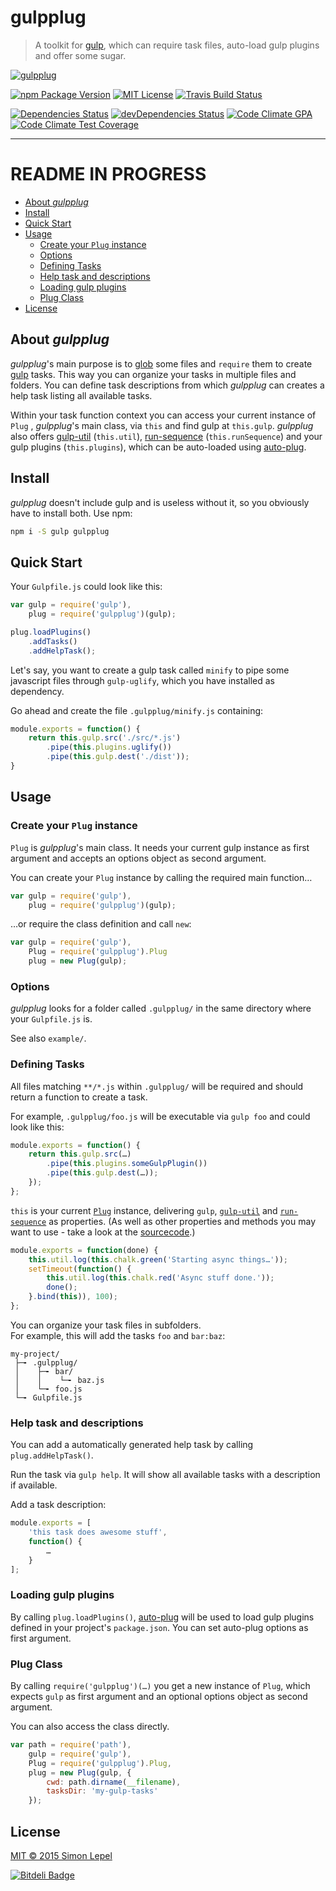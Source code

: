 gulpplug
========

  > A toolkit for 
  > [gulp](https://github.com/gulpjs/gulp), 
  > which can require task files, auto-load gulp plugins and offer some sugar.

[![gulpplug](https://raw.github.com/simbo/gulpplug/master/gulpplug.png)](https://github.com/simbo/gulpplug)

[![npm Package Version](https://img.shields.io/npm/v/gulpplug.svg?style=flat-square)](https://www.npmjs.com/package/gulpplug)
[![MIT License](http://img.shields.io/:license-mit-blue.svg?style=flat-square)](http://simbo.mit-license.org)
[![Travis Build Status](https://img.shields.io/travis/simbo/gulpplug/master.svg?style=flat-square)](https://travis-ci.org/simbo/gulpplug)

[![Dependencies Status](https://img.shields.io/david/simbo/gulpplug.svg?style=flat-square)](https://david-dm.org/simbo/gulpplug)
[![devDependencies Status](https://img.shields.io/david/dev/simbo/gulpplug.svg?style=flat-square)](https://david-dm.org/simbo/gulpplug#info=devDependencies)
[![Code Climate GPA](https://img.shields.io/codeclimate/github/simbo/gulpplug.svg?style=flat-square)](https://codeclimate.com/github/simbo/gulpplug)
[![Code Climate Test Coverage](https://img.shields.io/codeclimate/coverage/github/simbo/gulpplug.svg?style=flat-square)](https://codeclimate.com/github/simbo/gulpplug)

---

# README IN PROGRESS

<!-- MarkdownTOC -->

- [About *gulpplug*](#about-gulpplug)
- [Install](#install)
- [Quick Start](#quick-start)
- [Usage](#usage)
    - [Create your `Plug` instance](#create-your-plug-instance)
    - [Options](#options)
    - [Defining Tasks](#defining-tasks)
    - [Help task and descriptions](#help-task-and-descriptions)
    - [Loading gulp plugins](#loading-gulp-plugins)
    - [Plug Class](#plug-class)
- [License](#license)

<!-- /MarkdownTOC -->


## About *gulpplug*

*gulpplug*'s main purpose is to [glob](https://github.com/isaacs/node-glob) 
some files and `require` them to create 
[gulp](https://github.com/gulpjs/gulp) tasks. This way you can organize your 
tasks in multiple files and folders. You can define task descriptions from 
which *gulpplug* can creates a help task listing all available tasks.

Within your task function context you can access your current instance of `Plug`
, *gulpplug*'s main class, via `this` and find gulp at `this.gulp`.
*gulpplug* also offers [gulp-util](https://github.com/gulpjs/gulp-util) 
(`this.util`), [run-sequence](https://github.com/OverZealous/run-sequence) 
(`this.runSequence`) and your gulp plugins (`this.plugins`), which can be 
auto-loaded using [auto-plug](https://github.com/simbo/auto-plug).


## Install

*gulpplug* doesn't include gulp and is useless without it, so you obviously 
have to install both. Use npm:

``` bash
npm i -S gulp gulpplug
```


## Quick Start

Your `Gulpfile.js` could look like this:

``` javascript
var gulp = require('gulp'),
    plug = require('gulpplug')(gulp);

plug.loadPlugins()
    .addTasks()
    .addHelpTask();
```

Let's say, you want to create a gulp task called `minify` to pipe some 
javascript files through `gulp-uglify`, which you have installed as dependency. 

Go ahead and create the file `.gulpplug/minify.js` containing:

``` javascript
module.exports = function() {
    return this.gulp.src('./src/*.js')
        .pipe(this.plugins.uglify())
        .pipe(this.gulp.dest('./dist'));
}
```


## Usage


### Create your `Plug` instance

`Plug` is *gulpplug*'s main class. It needs your current gulp instance as first
argument and accepts an options object as second argument.

You can create your `Plug` instance by calling the required main function…

``` javascript
var gulp = require('gulp'),
    plug = require('gulpplug')(gulp);
```

…or require the class definition and call `new`:

``` javascript
var gulp = require('gulp'),
    Plug = require('gulpplug').Plug
    plug = new Plug(gulp);
```


### Options


*gulpplug* looks for a folder called `.gulpplug/` in the same directory where
your `Gulpfile.js` is.

See also `example/`.


### Defining Tasks

All files matching `**/*.js` within `.gulpplug/` will be required and should 
return a function to create a task.

For example, `.gulpplug/foo.js` will be executable via `gulp foo` and could 
look like this:

``` javascript
module.exports = function() {
    return this.gulp.src(…)
        .pipe(this.plugins.someGulpPlugin())
        .pipe(this.gulp.dest(…));
    });
};
```

`this` is your current [`Plug`](#plug-class) instance, delivering `gulp`, 
[`gulp-util`](https://github.com/gulpjs/gulp-util) and
[`run-sequence`]() as properties. 
(As well as other properties and methods you may want to use - take a look at 
the [sourcecode](https://github.com/simbo/gulpplug/blob/master/lib/plug.js).)

``` javascript
module.exports = function(done) {
    this.util.log(this.chalk.green('Starting async things…'));
    setTimeout(function() {
        this.util.log(this.chalk.red('Async stuff done.'));
        done();
    }.bind(this)), 100);
};
```

You can organize your task files in subfolders.  
For example, this will add the tasks `foo` and `bar:baz`:

``` text
my-project/
 ├─╸ .gulpplug/
 │    ├─╸ bar/
 │    │    └─╸ baz.js
 │    └─╸ foo.js
 └─╸ Gulpfile.js
```


### Help task and descriptions

You can add a automatically generated help task by calling
`plug.addHelpTask()`.

Run the task via `gulp help`. It will show all available tasks with a 
description if available.

Add a task description:

``` javascript
module.exports = [
    'this task does awesome stuff',
    function() {
        …
    }
];
```

### Loading gulp plugins

By calling `plug.loadPlugins()`, [auto-plug](https://github.com/simbo/auto-plug)
will be used to load gulp plugins defined in your project's `package.json`. You
can set auto-plug options as first argument.


### Plug Class

By calling `require('gulpplug')(…)` you get a new instance of `Plug`, which 
expects `gulp` as first argument and an optional options object as second 
argument.

You can also access the class directly.

``` javascript
var path = require('path'),
    gulp = require('gulp'),
    Plug = require('gulpplug').Plug,
    plug = new Plug(gulp, {
        cwd: path.dirname(__filename),
        tasksDir: 'my-gulp-tasks'
    });
```


## License

[MIT &copy; 2015 Simon Lepel](http://simbo.mit-license.org/)

[![Bitdeli Badge](https://d2weczhvl823v0.cloudfront.net/simbo/gulpplug/trend.png)](https://bitdeli.com/free "Bitdeli Badge")
